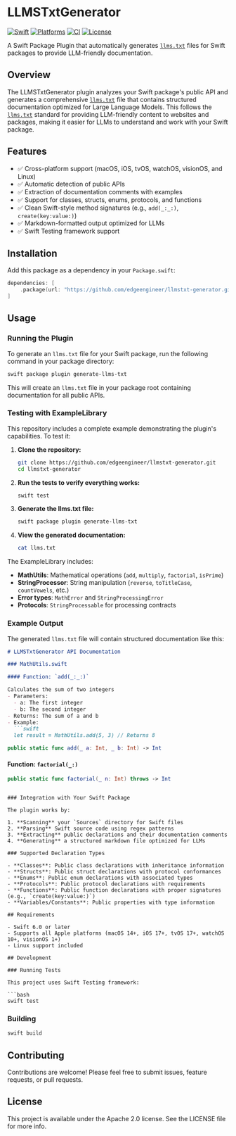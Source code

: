 # LLMSTxtGenerator

[![Swift](https://img.shields.io/badge/swift-6.0+-brightgreen.svg)](https://swift.org)
[![Platforms](https://img.shields.io/badge/platforms-macOS%2014%2B%20%7C%20iOS%2017%2B%20%7C%20tvOS%2017%2B%20%7C%20watchOS%2010%2B%20%7C%20visionOS%201%2B%20%7C%20Linux-lightgrey.svg)](https://swift.org)
[![CI](https://github.com/edgeengineer/llmstxt-generator/actions/workflows/swift.yml/badge.svg)](https://github.com/edgeengineer/llmstxt-generator/actions/workflows/swift.yml)
[![License](https://img.shields.io/badge/license-Apache%202.0-blue.svg)](LICENSE)

A Swift Package Plugin that automatically generates [`llms.txt`](https://llmstxt.org/) files for Swift packages to provide LLM-friendly documentation.

## Overview

The LLMSTxtGenerator plugin analyzes your Swift package's public API and generates a comprehensive [`llms.txt`](https://llmstxt.org/) file that contains structured documentation optimized for Large Language Models. This follows the [`llms.txt`](https://llmstxt.org/) standard for providing LLM-friendly content to websites and packages, making it easier for LLMs to understand and work with your Swift package.

## Features

- ✅ Cross-platform support (macOS, iOS, tvOS, watchOS, visionOS, and Linux)
- ✅ Automatic detection of public APIs
- ✅ Extraction of documentation comments with examples
- ✅ Support for classes, structs, enums, protocols, and functions
- ✅ Clean Swift-style method signatures (e.g., `add(_:_:)`, `create(key:value:)`)
- ✅ Markdown-formatted output optimized for LLMs
- ✅ Swift Testing framework support

## Installation

Add this package as a dependency in your `Package.swift`:

```swift
dependencies: [
    .package(url: "https://github.com/edgeengineer/llmstxt-generator.git", from: "1.0.0")
]
```

## Usage

### Running the Plugin

To generate an `llms.txt` file for your Swift package, run the following command in your package directory:

```bash
swift package plugin generate-llms-txt
```

This will create an `llms.txt` file in your package root containing documentation for all public APIs.

### Testing with ExampleLibrary

This repository includes a complete example demonstrating the plugin's capabilities. To test it:

1. **Clone the repository:**
   ```bash
   git clone https://github.com/edgeengineer/llmstxt-generator.git
   cd llmstxt-generator
   ```

2. **Run the tests to verify everything works:**
   ```bash
   swift test
   ```

3. **Generate the llms.txt file:**
   ```bash
   swift package plugin generate-llms-txt
   ```

4. **View the generated documentation:**
   ```bash
   cat llms.txt
   ```

The ExampleLibrary includes:
- **MathUtils**: Mathematical operations (`add`, `multiply`, `factorial`, `isPrime`)
- **StringProcessor**: String manipulation (`reverse`, `toTitleCase`, `countVowels`, etc.)
- **Error types**: `MathError` and `StringProcessingError`
- **Protocols**: `StringProcessable` for processing contracts

### Example Output

The generated `llms.txt` file will contain structured documentation like this:

```markdown
# LLMSTxtGenerator API Documentation

### MathUtils.swift

#### Function: `add(_:_:)`

Calculates the sum of two integers
- Parameters:
  - a: The first integer
  - b: The second integer
- Returns: The sum of a and b
- Example:
  ```swift
  let result = MathUtils.add(5, 3) // Returns 8
  ```

```swift
public static func add(_ a: Int, _ b: Int) -> Int
```

#### Function: `factorial(_:)`

```swift
public static func factorial(_ n: Int) throws -> Int
```
```

### Integration with Your Swift Package

The plugin works by:

1. **Scanning** your `Sources` directory for Swift files
2. **Parsing** Swift source code using regex patterns
3. **Extracting** public declarations and their documentation comments
4. **Generating** a structured markdown file optimized for LLMs

### Supported Declaration Types

- **Classes**: Public class declarations with inheritance information
- **Structs**: Public struct declarations with protocol conformances
- **Enums**: Public enum declarations with associated types
- **Protocols**: Public protocol declarations with requirements
- **Functions**: Public function declarations with proper signatures (e.g., `create(key:value:)`)
- **Variables/Constants**: Public properties with type information

## Requirements

- Swift 6.0 or later
- Supports all Apple platforms (macOS 14+, iOS 17+, tvOS 17+, watchOS 10+, visionOS 1+)
- Linux support included

## Development

### Running Tests

This project uses Swift Testing framework:

```bash
swift test
```

### Building

```bash
swift build
```

## Contributing

Contributions are welcome! Please feel free to submit issues, feature requests, or pull requests.

## License

This project is available under the Apache 2.0 license. See the LICENSE file for more info.